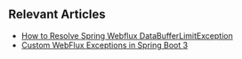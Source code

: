 ## Relevant Articles
- [How to Resolve Spring Webflux DataBufferLimitException](https://www.baeldung.com/spring-webflux-databufferlimitexception)
- [Custom WebFlux Exceptions in Spring Boot 3](https://www.baeldung.com/spring-boot-custom-webflux-exceptions)
